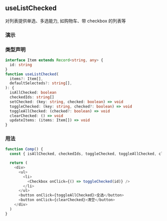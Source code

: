 ## useListChecked

对列表提供单选、多选能力, 如购物车、带 checkbox 的列表等

### 演示

<code src="./demo.tsx"></code>

### 类型声明

```typescript
interface Item extends Record<string, any> {
  id: string
}
function useListChecked(
  items?: Item[],
  defaultSelecteds?: string[],
): {
  isAllChecked: boolean
  checkedIds: string[]
  setChecked: (key: string, checked: boolean) => void
  toggleChecked: (key: string, checked?: boolean) => void
  toggleAllChecked: (checked?: boolean) => void
  clearChecked: () => void
  updateItems: (items: Item[]) => void
}
```

### 用法

```javascript
function Comp() {
  const { isAllChecked, checkedIds, toggleChecked, toggleAllChecked, clearChecked } = useListChecked([1, 2, 3], [1, 2])

  return (
    <div>
      <ul>
        <li>
          <Checkbox onClick={() => toggleChecked(id)} />
        </li>
      </ul>
      <button onClick={toggleAllChecked}>全选</button>
      <button onClick={clearChecked}>清空</button>
    </div>
  )
}
```
